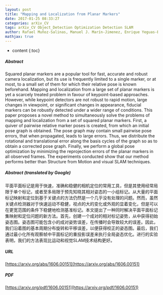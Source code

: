 ```yaml
---
layout: post
title: "Mapping and Localization from Planar Markers"
date: 2017-01-25 08:33:27
categories: arXiv_CV
tags: arXiv_CV Object_Detection Optimization Detection SLAM
author: Rafael Muñoz-Salinas, Manuel J. Marín-Jimenez, Enrique Yeguas-Bolivar, Rafael Medina-Carnicer
mathjax: true
---
```


* content
{:toc}

##### Abstract
Squared planar markers are a popular tool for fast, accurate and robust camera localization, but its use is frequently limited to a single marker, or at most, to a small set of them for which their relative pose is known beforehand. Mapping and localization from a large set of planar markers is yet a scarcely treated problem in favour of keypoint-based approaches. However, while keypoint detectors are not robust to rapid motion, large changes in viewpoint, or significant changes in appearance, fiducial markers can be robustly detected under a wider range of conditions. This paper proposes a novel method to simultaneously solve the problems of mapping and localization from a set of squared planar markers. First, a quiver of pairwise relative marker poses is created, from which an initial pose graph is obtained. The pose graph may contain small pairwise pose errors, that when propagated, leads to large errors. Thus, we distribute the rotational and translational error along the basis cycles of the graph so as to obtain a corrected pose graph. Finally, we perform a global pose optimization by minimizing the reprojection errors of the planar markers in all observed frames. The experiments conducted show that our method performs better than Structure from Motion and visual SLAM techniques.

##### Abstract (translated by Google)
平面平面标记是用于快速，准确和稳健的相机定位的常用工具，但是其使用经常局限于单个标记，或者至多局限于预先知晓其相对姿态的一小组标记。从大量的平面标记映射和定位到基于关键点的方法仍然是一个几乎没有处理的问题。然而，虽然关键点检测器对于快速运动不稳健，视点的大的变化或外观的显着变化，但是可以在更宽范围的条件下稳健地检测基准标记。本文提出了一种同时解决平面平面标记集映射和定位问题的新方法。首先，创建一个成对的相对标记姿势，从中获得初始姿态图。姿态图可能包含小的成对姿势误差，在传播时会导致较大的误差。因此，我们沿着图的基本周期分布旋转和平移误差，以便获得校正的姿态图。最后，我们通过最小化所有观察帧中平面标记的重投影误差来执行全局姿态优化。进行的实验表明，我们的方法表现比运动和视觉SLAM技术结构更好。

##### URL
[https://arxiv.org/abs/1606.00151](https://arxiv.org/abs/1606.00151)

##### PDF
[https://arxiv.org/pdf/1606.00151](https://arxiv.org/pdf/1606.00151)

